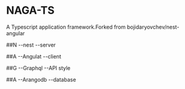 # NAGA-TS
 A Typescript application framework.Forked from bojidaryovchev/nest-angular
 
 ##N  --nest    --server
 
 ##A  --Angulat --client
 
 ##G  --Graphql --API style
 
 ##A  --Arangodb --database
